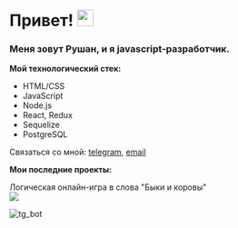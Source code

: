# Привет! <img src="https://samafricaonline.com/sam_pay/public/assets/images/wave.gif" width="29px"/>


### Меня зовут Рушан, и я javascript-разработчик.

**Мой технологический стек:**
* HTML/CSS
* JavaScript
* Node.js
* React, Redux
* Sequelize
* PostgreSQL

Связаться со мной: [telegram](https://t.me/Rushan_Bil), [email](Rushan.bil@gmail.com)

**Мои последние проекты:**

Логическая онлайн-игра в слова "Быки и коровы"
<br>
<img src="https://camo.githubusercontent.com/6a083fdc854d9b502104b6cec2b789922d259fa46580f3f7e4a864f5ae1a67af/68747470733a2f2f6d656469612e67697068792e636f6d2f6d656469612f4b4550437048566d4f48635764496e6d4e352f67697068792e676966"/>

![tg_bot](https://user-images.githubusercontent.com/95147567/158379394-a77728db-e21c-49db-a03b-7134131b3bf9.gif)
